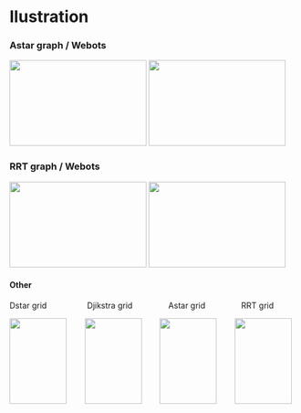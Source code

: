 # Ilustration
### Astar graph / Webots
[<img src="Animations/FinalAstar.gif" width="240" height = "150"/>](Animations/FinalAstar.gif)
[<img src="Animations/FinalAstarRobot.gif" width="240" height = "150"/>](Animations/FinalAstarRobot.gif)
### RRT graph / Webots
[<img src="Animations/FinalRRT.gif" width="240" height = "150"/>](Animations/FinalRRT.gif)
[<img src="Animations/FinalRRTRobot.gif" width="240" height = "150"/>](Animations/FinalRRTRobot.gif)


#### Other

Dstar grid &nbsp;&nbsp;&nbsp;&nbsp;&nbsp;&nbsp;&nbsp;&nbsp;&nbsp;&nbsp;&nbsp;&nbsp;&nbsp;&nbsp;&nbsp;&nbsp; Djikstra grid &nbsp;&nbsp;&nbsp;&nbsp;&nbsp;&nbsp;&nbsp;&nbsp;&nbsp;&nbsp;&nbsp;&nbsp;&nbsp;&nbsp; Astar grid &nbsp;&nbsp;&nbsp;&nbsp;&nbsp;&nbsp;&nbsp;&nbsp;&nbsp;&nbsp;&nbsp;&nbsp;&nbsp;&nbsp; RRT grid

[<img src="Animations/DstarGrid.gif" width="100" height = "150"/>](Animations/FinalDstar.gif)
&nbsp;&nbsp;&nbsp;&nbsp;&nbsp;&nbsp;&nbsp;[<img src="Animations/DjikstraGrid.gif" width="100" height = "150"/>](Animations/FinalDjikstra.gif)
&nbsp;&nbsp;&nbsp;&nbsp;&nbsp;&nbsp;&nbsp;[<img src="Animations/AstarGrid.gif" width="100" height = "150"/>](Animations/FinalAstar.gif)
&nbsp;&nbsp;&nbsp;&nbsp;&nbsp;&nbsp;&nbsp;[<img src="Animations/RRTGrid.gif" width="100" height = "150"/>](Animations/FinalRRT.gif)
    